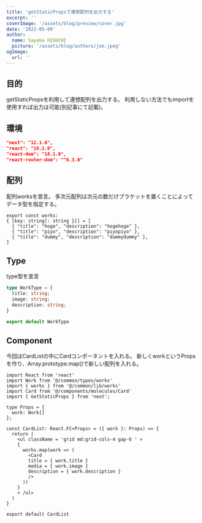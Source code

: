 ```yaml
---
title: 'getStaticPropsで連想配列を出力する'
excerpt: ''
coverImage: '/assets/blog/preview/cover.jpg'
date: '2022-05-09'
author:
  name: Sayaka HIGUCHI
  picture: '/assets/blog/authors/joe.jpeg'
ogImage:
  url: ''
---
```


## 目的

getStaticPropsを利用して連想配列を出力する。
利用しない方法でもimportを使用すれば出力は可能(別記事にて記載)。

## 環境
```json:package.json
"next": "12.1.6",
"react": "18.1.0",
"react-dom": "18.1.0",
"react-router-dom": "^6.3.0"
```

## 配列
配列worksを宣言。
多次元配列は次元の数だけブラケットを置くことによってデータ型を指定する。
```TypeScript: @/common/lib/works.ts
export const works:
{ [key: string]: string }[] = [
  { "title": "hoge", "description": "hogehoge" },
  { "title": "piyo", "description": "piyopiyo" },
  { "title": "dummy", "description": "dummydummy" },
]
```

## Type
type型を宣言
```TypeScript:src/common/types/works.ts
type WorkType = {
  title: string;
  image: string;
  description: string;
}

export default WorkType
```
## Component
今回はCardListの中にCardコンポーネントを入れる。
新しくworkというPropsを作り、Array.prototype.map()で新しい配列を入れる。

```
import React from 'react'
import Work from '@/common/types/works'
import { works } from '@/common/lib/works'
import Card from '@/components/molecules/Card'
import { GetStaticProps } from 'next';

type Props = {
  work: Work[]
};

const CardList: React.FC<Props> = ({ work }: Props) => {
  return (
    <ul className = 'grid md:grid-cols-4 gap-6 ' >
    {
      works.map(work => (
        <Card
        title = { work.title }
        media = { work.image }
        description = { work.description }
        />
      ))
    }
    < /ul>
  )
}

export default CardList
```